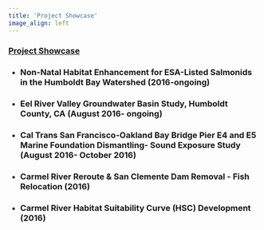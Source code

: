 ```yaml
---
title: 'Project Showcase'
image_align: left
---
```


### [Project Showcase](/project-showcase)
* ### Non-Natal Habitat Enhancement for ESA-Listed Salmonids in the Humboldt Bay Watershed (2016-ongoing)
* ### Eel River Valley Groundwater Basin Study, Humboldt County, CA (August 2016- ongoing)
* ### Cal Trans San Francisco-Oakland Bay Bridge Pier E4 and E5 Marine Foundation Dismantling- Sound Exposure Study (August 2016- October 2016)
* ### Carmel River Reroute & San Clemente Dam Removal - Fish Relocation (2016)
* ### Carmel River Habitat Suitability Curve (HSC) Development (2016)

